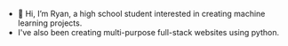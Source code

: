 - 👋 Hi, I’m Ryan, a high school student interested in creating machine learning projects.
- I've also been creating multi-purpose full-stack websites using python.
